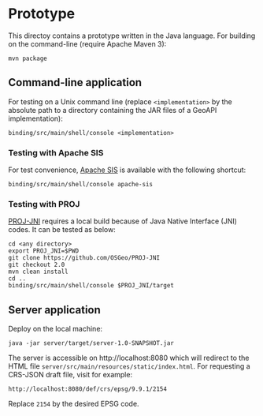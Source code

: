 # Prototype

This directoy contains a prototype written in the Java language.
For building on the command-line (require Apache Maven 3):

```shell
mvn package
```

## Command-line application
For testing on a Unix command line (replace `<implementation>` by the absolute
path to a directory containing the JAR files of a GeoAPI implementation):

```shell
binding/src/main/shell/console <implementation>
```

### Testing with Apache SIS
For test convenience, [Apache SIS](https://sis.apache.org/) is available with the following shortcut:

```shell
binding/src/main/shell/console apache-sis
```

### Testing with PROJ
[PROJ-JNI](https://github.com/OSGeo/PROJ-JNI) requires a local build
because of Java Native Interface (JNI) codes.
It can be tested as below:

```
cd <any directory>
export PROJ_JNI=$PWD
git clone https://github.com/OSGeo/PROJ-JNI
git checkout 2.0
mvn clean install
cd ..
binding/src/main/shell/console $PROJ_JNI/target
```


## Server application
Deploy on the local machine:

```
java -jar server/target/server-1.0-SNAPSHOT.jar
```

The server is accessible on http://localhost:8080 which will redirect
to the HTML file `server/src/main/resources/static/index.html`.
For requesting a CRS-JSON draft file, visit for example:

```
http://localhost:8080/def/crs/epsg/9.9.1/2154
```

Replace `2154` by the desired EPSG code.
